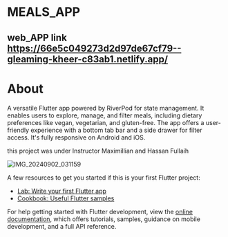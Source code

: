 # MEALS_APP
## web_APP link     https://66e5c049273d2d97de67cf79--gleaming-kheer-c83ab1.netlify.app/
# About
A versatile Flutter app powered by RiverPod for state management. It enables users to explore, manage, and filter meals, including dietary preferences like vegan, vegetarian, and gluten-free. The app offers a user-friendly experience with a bottom tab bar and a side drawer for filter access. It's fully responsive on Android and iOS.

this project was under Instructor Maximillian and Hassan Fullaih



![IMG_20240902_031159](https://github.com/user-attachments/assets/e80aec2b-0ec0-4191-81eb-b7f3728ad70c)





A few resources to get you started if this is your first Flutter project:

- [Lab: Write your first Flutter app](https://docs.flutter.dev/get-started/codelab)
- [Cookbook: Useful Flutter samples](https://docs.flutter.dev/cookbook)

For help getting started with Flutter development, view the
[online documentation](https://docs.flutter.dev/), which offers tutorials,
samples, guidance on mobile development, and a full API reference.
